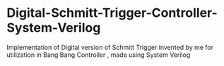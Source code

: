 # Digital-Schmitt-Trigger-Controller-System-Verilog
Implementation of Digital version of Schmitt Trigger invented by me for utilization in Bang Bang Controller , made using System Verilog 
